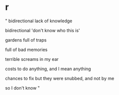 # r

"
bidirectional lack of knowledge

bidirectional 'don't know who this is'

gardens full of traps

full of bad memories

terrible screams in my ear

costs to do anything, and I mean anything

chances to fix but they were snubbed, and not by me

so I don't know
"


